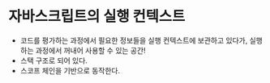 # 자바스크립트의 실행 컨텍스트
- 코드를 평가하는 과정에서 필요한 정보들을 실행 컨텍스트에 보관하고 있다가, 실행하는 과정에서 꺼내어 사용할 수 있는 공간!
- 스택 구조로 되어 있다.
- 스코프 체인을 기반으로 동작한다.